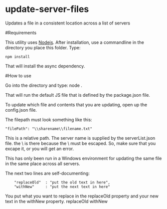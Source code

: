 # update-server-files
Updates a file in a consistent location across a list of servers


#Requirements

This utility uses [Nodejs](https://nodejs.org).
After installation, use a commandline in the directory you place this folder.
Type: 

```
npm install
```

That will install the async dependency.

#How to use

Go into the directory and type:
node .

That will run the default JS file that is defined by the package.json file.

To update which file and contents that you are updating, open up the config.json file.

The filepath must look something like this:

```
"filePath": "\\sharename\\filename.txt"
```

This is a relative path. The server name is supplied by the serverList.json file.
the \\ is there because the \ must be escaped. So, make sure that you excape it, or you will get an error.

This has only been run in a Windows environment for updating the same file in the same place across all servers.

The next two lines are self-documenting:

```
	"replaceOld"  : "put the old text in here",
	"withNew"     : "put the next text in here"
```
	
You put what you want to replace in the replaceOld property and your new text in the withNew property.
replaceOld withNew